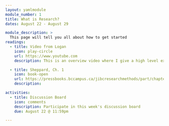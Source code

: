 ```yaml
---
layout: yamlmodule
module_number: 1
title: What is Research?
dates: August 22 - August 29

module_description: >
  This page will tell you all about how to get started
readings:
  - title: Video from Logan
    icon: play-circle
    url: https://www.youtube.com
    description: This is an overview video where I give a high level explanation of the readings and describe this week's tasks.

  - title: Sheppard, Ch. 1
    icon: book-open
    url: https://pressbooks.bccampus.ca/jibcresearchmethods/part/chapter1/
    description:

activities:
  - title: Discussion Board
    icon: comments
    description: Participate in this week's discussion board
    due: August 22 @ 11:59pm

---
```

